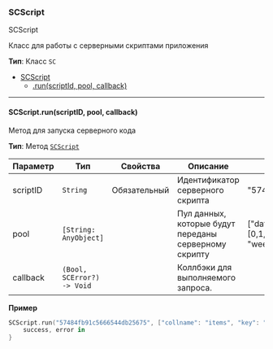 <a name="SCScript"></a>

### SCScript
SCScript

Класс для работы с серверными скриптами приложения

**Тип**: Класс <code>SC</code>  

* [SCScript](#SCScript)
    * [.run(scriptId, pool, callback)](#SCScript+run)


----------------------------------------------------------------------------------------------

<a name="SCScript+run"></a>

#### SCScript.run(scriptID, pool, callback)
Метод для запуска серверного кода

**Тип**: Метод <code>[SCScript](#SCScript)</code>  


| Параметр | Тип | Свойства | Описание | Пример знаычения |
| --- | --- | --- | --- | --- |
| scriptID | <code>String</code> | Обязательный | Идентификатор серверного скрипта | "57484fb91c5666544db25675" | 
| pool | <code>[String: AnyObject]</code> |  | Пул данных, которые будут переданы серверному скрипту | ["data": {"array": [0,1,2,3,"строка"], "logic": false}, "weekday": "friday"] |
| callback | <code>(Bool, SCError?) -> Void</code> | | Коллбэки для выполняемого запроса. | |


**Пример**   
```SWIFT
SCScript.run("57484fb91c5666544db25675", ["collname": "items", "key": "relToQuests", "val": ["CF4Gk9WP6L", "MwORD9llTM", "Jw4INX328A"]]) {
    success, error in
}
```

